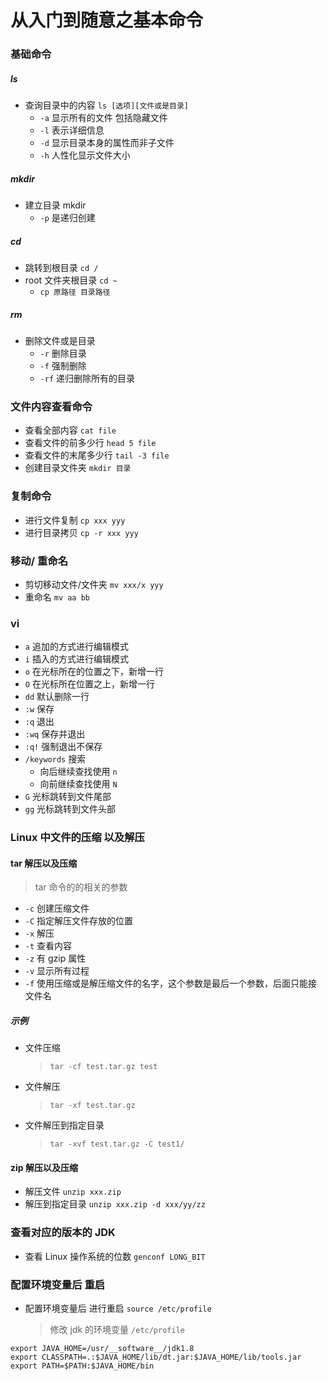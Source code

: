 <h1>从入门到随意之基本命令</h1>

### 基础命令

##### ls

- 查询目录中的内容 `ls [选项][文件或是目录]`
  - `-a` 显示所有的文件 包括隐藏文件
  - `-l` 表示详细信息
  - `-d` 显示目录本身的属性而非子文件
  - `-h` 人性化显示文件大小

##### mkdir

- 建立目录 mkdir
  - `-p` 是递归创建

##### cd

- 跳转到根目录 `cd /`
- root 文件夹根目录 `cd ~`
  - `cp 原路径 目录路径`

##### rm

- 删除文件或是目录
  - `-r` 删除目录
  - `-f` 强制删除
  - `-rf` 递归删除所有的目录

### 文件内容查看命令

- 查看全部内容 `cat file`
- 查看文件的前多少行 `head 5 file`
- 查看文件的末尾多少行 `tail -3 file`
- 创建目录文件夹 `mkdir 目录`

### 复制命令

- 进行文件复制 `cp xxx yyy`
- 进行目录拷贝 `cp -r xxx yyy`

### 移动/ 重命名

- 剪切移动文件/文件夹 `mv xxx/x yyy`
- 重命名 `mv aa bb`

### vi

- `a` 追加的方式进行编辑模式
- `i` 插入的方式进行编辑模式
- `o` 在光标所在的位置之下，新增一行
- `O` 在光标所在位置之上，新增一行
- `dd` 默认删除一行
- `:w` 保存
- `:q` 退出
- `:wq` 保存并退出
- `:q!` 强制退出不保存
- `/keywords` 搜索
  - 向后继续查找使用 `n`
  - 向前继续查找使用 `N`
- `G` 光标跳转到文件尾部
- `gg` 光标跳转到文件头部

### Linux 中文件的压缩 以及解压

#### tar 解压以及压缩

> tar 命令的的相关的参数

- `-c` 创建压缩文件
- `-C` 指定解压文件存放的位置
- `-x` 解压
- `-t` 查看内容
- `-z` 有 gzip 属性
- `-v` 显示所有过程
- `-f` 使用压缩或是解压缩文件的名字，这个参数是最后一个参数，后面只能接文件名

##### 示例

- 文件压缩
  > `tar -cf test.tar.gz test`
- 文件解压
  > `tar -xf test.tar.gz`
- 文件解压到指定目录
  > `tar -xvf test.tar.gz -C test1/`

#### zip 解压以及压缩

- 解压文件 `unzip xxx.zip`
- 解压到指定目录 `unzip xxx.zip -d xxx/yy/zz`

### 查看对应的版本的 JDK

- 查看 Linux 操作系统的位数 `genconf LONG_BIT`

### 配置环境变量后 重启

- 配置环境变量后 进行重启 `source /etc/profile`
  > 修改 jdk 的环境变量 `/etc/profile`

```text
export JAVA_HOME=/usr/__software__/jdk1.8
export CLASSPATH=.:$JAVA_HOME/lib/dt.jar:$JAVA_HOME/lib/tools.jar
export PATH=$PATH:$JAVA_HOME/bin
```

